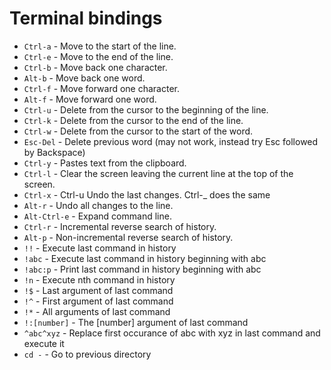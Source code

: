 Terminal bindings
=================

* `Ctrl-a` - Move to the start of the line.
* `Ctrl-e` - Move to the end of the line.
* `Ctrl-b` - Move back one character.
* `Alt-b` - Move back one word.
* `Ctrl-f` - Move forward one character.
* `Alt-f` - Move forward one word.
* `Ctrl-u` - Delete from the cursor to the beginning of the line.
* `Ctrl-k` - Delete from the cursor to the end of the line.
* `Ctrl-w` - Delete from the cursor to the start of the word.
* `Esc-Del` - Delete previous word (may not work, instead try Esc followed by Backspace)
* `Ctrl-y` - Pastes text from the clipboard.
* `Ctrl-l` - Clear the screen leaving the current line at the top of the screen.
* `Ctrl-x` - Ctrl-u  Undo the last changes. Ctrl-_ does the same
* `Alt-r` - Undo all changes to the line.
* `Alt-Ctrl-e` - Expand command line.
* `Ctrl-r` - Incremental reverse search of history.
* `Alt-p` - Non-incremental reverse search of history.
* `!!` - Execute last command in history
* `!abc` - Execute last command in history beginning with abc
* `!abc:p` - Print last command in history beginning with abc
* `!n` - Execute nth command in history
* `!$` - Last argument of last command
* `!^` - First argument of last command
* `!*` - All arguments of last command
* `!:[number]` - The [number] argument of last command
* `^abc^xyz` - Replace first occurance of abc with xyz in last command and execute it
* `cd -` - Go to previous directory